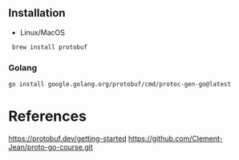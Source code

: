 ## Installation
- Linux/MacOS

```sh
 brew install protobuf
```

### Golang

```sh
go install google.golang.org/protobuf/cmd/protoc-gen-go@latest
```

# References
https://protobuf.dev/getting-started
https://github.com/Clement-Jean/proto-go-course.git
